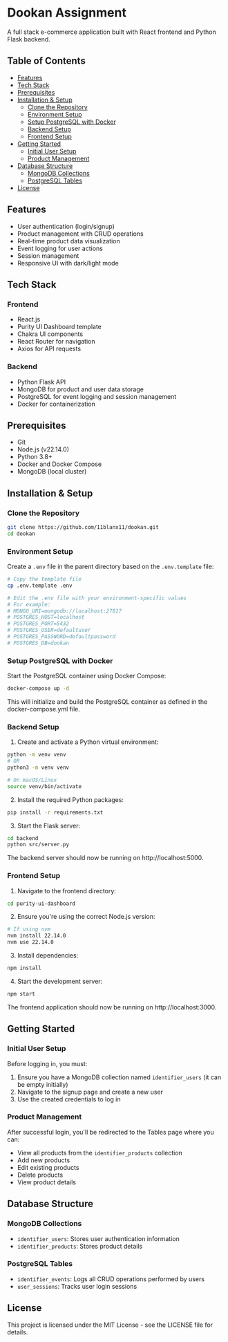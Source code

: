 # Dookan Assignment

A full stack e-commerce application built with React frontend and Python Flask backend.

## Table of Contents
- [Features](#features)
- [Tech Stack](#tech-stack)
- [Prerequisites](#prerequisites)
- [Installation & Setup](#installation--setup)
  - [Clone the Repository](#clone-the-repository)
  - [Environment Setup](#environment-setup)
  - [Setup PostgreSQL with Docker](#setup-postgresql-with-docker)
  - [Backend Setup](#backend-setup)
  - [Frontend Setup](#frontend-setup)
- [Getting Started](#getting-started)
  - [Initial User Setup](#initial-user-setup)
  - [Product Management](#product-management)
- [Database Structure](#database-structure)
  - [MongoDB Collections](#mongodb-collections)
  - [PostgreSQL Tables](#postgresql-tables)
- [License](#license)

## Features

- User authentication (login/signup)
- Product management with CRUD operations
- Real-time product data visualization
- Event logging for user actions
- Session management
- Responsive UI with dark/light mode

## Tech Stack

### Frontend
- React.js
- Purity UI Dashboard template
- Chakra UI components
- React Router for navigation
- Axios for API requests

### Backend
- Python Flask API
- MongoDB for product and user data storage
- PostgreSQL for event logging and session management
- Docker for containerization

## Prerequisites

- Git
- Node.js (v22.14.0)
- Python 3.8+
- Docker and Docker Compose
- MongoDB (local cluster)

## Installation & Setup

### Clone the Repository

```bash
git clone https://github.com/11blanx11/dookan.git
cd dookan
```

### Environment Setup

Create a `.env` file in the parent directory based on the `.env.template` file:

```bash
# Copy the template file
cp .env.template .env

# Edit the .env file with your environment-specific values
# For example:
# MONGO_URI=mongodb://localhost:27017
# POSTGRES_HOST=localhost
# POSTGRES_PORT=5432
# POSTGRES_USER=defaultuser
# POSTGRES_PASSWORD=defaultpassword
# POSTGRES_DB=dookan
```

### Setup PostgreSQL with Docker

Start the PostgreSQL container using Docker Compose:

```bash
docker-compose up -d
```

This will initialize and build the PostgreSQL container as defined in the docker-compose.yml file.

### Backend Setup

1. Create and activate a Python virtual environment:

```bash
python -m venv venv
# OR
python3 -m venv venv

# On macOS/Linux
source venv/bin/activate
```

2. Install the required Python packages:

```bash
pip install -r requirements.txt
```

3. Start the Flask server:

```bash
cd backend
python src/server.py
```

The backend server should now be running on http://localhost:5000.

### Frontend Setup

1. Navigate to the frontend directory:

```bash
cd purity-ui-dashboard
```

2. Ensure you're using the correct Node.js version:

```bash
# If using nvm
nvm install 22.14.0
nvm use 22.14.0
```

3. Install dependencies:

```bash
npm install
```

4. Start the development server:

```bash
npm start
```

The frontend application should now be running on http://localhost:3000.

## Getting Started

### Initial User Setup

Before logging in, you must:

1. Ensure you have a MongoDB collection named `identifier_users` (it can be empty initially)
2. Navigate to the signup page and create a new user
3. Use the created credentials to log in

### Product Management

After successful login, you'll be redirected to the Tables page where you can:

- View all products from the `identifier_products` collection
- Add new products
- Edit existing products
- Delete products
- View product details

## Database Structure

### MongoDB Collections
- `identifier_users`: Stores user authentication information
- `identifier_products`: Stores product details

### PostgreSQL Tables
- `identifier_events`: Logs all CRUD operations performed by users
- `user_sessions`: Tracks user login sessions

## License

This project is licensed under the MIT License - see the LICENSE file for details.